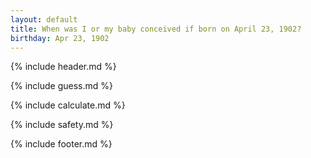 ```yaml
---
layout: default
title: When was I or my baby conceived if born on April 23, 1902?
birthday: Apr 23, 1902
---
```


{% include header.md %}

{% include guess.md %}

{% include calculate.md %}

{% include safety.md %}

{% include footer.md %}



